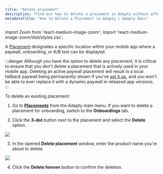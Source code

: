 ```yaml
---
title: "Delete placement"
description: "Find out how to delete a placement in Adapty without affecting your paywall performance."
metadataTitle: "How to Delete a Placement in Adapty | Adapty Docs"
---
```


import Zoom from 'react-medium-image-zoom';
import 'react-medium-image-zoom/dist/styles.css';

A [Placement](placements) designates a specific location within your mobile app where a paywall, onboarding, or A/B test can be displayed.

:::danger
Although you have the option to delete any placement, it is critical to ensure that you don't delete a placement that is actively used in your mobile app. Deleting an active paywall placement will result in a local fallback paywall being permanently shown if you've [set it up](fallback-paywalls), and you won't be able to ever replace it with a dynamic paywall in released app versions.
:::

To delete an existing placement:

1. Go to **[Placements](https://app.adapty.io/placements)** from the Adapty main menu. If you want to delete a placement for onboarding, switch to the **Onboardings** tab.

2. Click the **3-dot** button next to the placement and select the **Delete** option.


<Zoom>
  <img src={require('./img/delete-placement.png').default}
  style={{
    border: '1px solid #727272', /* border width and color */
    width: '700px', /* image width */
    display: 'block', /* for alignment */
    margin: '0 auto' /* center alignment */
  }}
/>
</Zoom>




3. In the opened **Delete placement** window, enter the product name you're about to delete.


<Zoom>
  <img src={require('./img/8177c51-delete_placement.webp').default}
  style={{
    border: '1px solid #727272', /* border width and color */
    width: '700px', /* image width */
    display: 'block', /* for alignment */
    margin: '0 auto' /* center alignment */
  }}
/>
</Zoom>




4. Click the **Delete forever** button to confirm the deletion.
